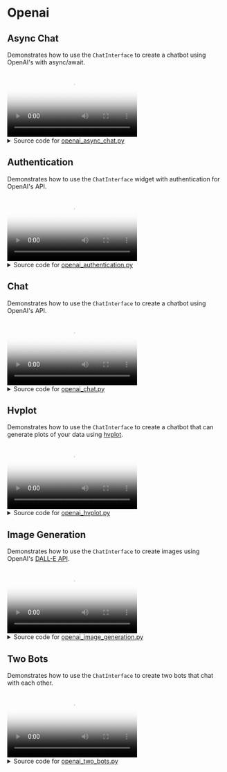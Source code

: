 # Openai

## Async Chat

Demonstrates how to use the `ChatInterface` to create a chatbot using
OpenAI's with async/await.

<video controls poster="../assets/thumbnails/openai_async_chat.png" >
    <source src="../assets/videos/openai_async_chat.mp4" type="video/mp4"
    style="max-height: 400px; max-width: 600px;">
    Your browser does not support the video tag.
</video>



<details>

<summary>Source code for <a href='../examples/openai/openai_async_chat.py' target='_blank'>openai_async_chat.py</a></summary>

```python
"""
Demonstrates how to use the `ChatInterface` to create a chatbot using
OpenAI's with async/await.
"""

import openai
import panel as pn

pn.extension(design="material")


async def callback(contents: str, user: str, instance: pn.widgets.ChatInterface):
    response = await openai.ChatCompletion.acreate(
        model="gpt-3.5-turbo",
        messages=[{"role": "user", "content": contents}],
        stream=True,
    )
    message = ""
    async for chunk in response:
        message += chunk["choices"][0]["delta"].get("content", "")
        yield message


chat_interface = pn.widgets.ChatInterface(callback=callback, callback_user="ChatGPT")
chat_interface.send(
    "Send a message to get a reply from ChatGPT!", user="System", respond=False
)
chat_interface.servable()
```
</details>


## Authentication

Demonstrates how to use the `ChatInterface` widget with authentication for
OpenAI's API.

<video controls poster="../assets/thumbnails/openai_authentication.png" >
    <source src="../assets/videos/openai_authentication.mp4" type="video/mp4"
    style="max-height: 400px; max-width: 600px;">
    Your browser does not support the video tag.
</video>



<details>

<summary>Source code for <a href='../examples/openai/openai_authentication.py' target='_blank'>openai_authentication.py</a></summary>

```python
"""
Demonstrates how to use the `ChatInterface` widget with authentication for
OpenAI's API.
"""

import os

import openai
import panel as pn

SYSTEM_KWARGS = dict(
    user="System",
    respond=False,
)

pn.extension()


def add_key_to_env(key):
    if not key.startswith("sk-"):
        chat_interface.send("Please enter a valid OpenAI key!", **SYSTEM_KWARGS)
        return

    chat_interface.send(
        "Your OpenAI key has been set. Feel free to minimize the sidebar.",
        **SYSTEM_KWARGS,
    )
    chat_interface.disabled = False


key_input = pn.widgets.PasswordInput(placeholder="sk-...", name="OpenAI Key")
pn.bind(add_key_to_env, key=key_input, watch=True)


async def callback(
    contents: str,
    user: str,
    instance: pn.widgets.ChatInterface,
):
    if "OPENAI_API_KEY" not in os.environ:
        yield "Please first set your OpenAI key in the sidebar!"
        return

    response = await openai.ChatCompletion.acreate(
        model="gpt-3.5-turbo",
        messages=[{"role": "user", "content": contents}],
        stream=True,
        api_key=key_input.value,
    )
    message = ""
    async for chunk in response:
        message += chunk["choices"][0]["delta"].get("content", "")
        yield message


chat_interface = pn.widgets.ChatInterface(callback=callback, disabled=True)
chat_interface.send(
    "First enter your OpenAI key in the sidebar, then send a message!", **SYSTEM_KWARGS
)

pn.template.MaterialTemplate(
    title="OpenAI ChatInterface with authentication",
    sidebar=[key_input],
    main=[chat_interface],
).servable()
```
</details>


## Chat

Demonstrates how to use the `ChatInterface` to create a chatbot using
OpenAI's API.

<video controls poster="../assets/thumbnails/openai_chat.png" >
    <source src="../assets/videos/openai_chat.mp4" type="video/mp4"
    style="max-height: 400px; max-width: 600px;">
    Your browser does not support the video tag.
</video>



<details>

<summary>Source code for <a href='../examples/openai/openai_chat.py' target='_blank'>openai_chat.py</a></summary>

```python
"""
Demonstrates how to use the `ChatInterface` to create a chatbot using
OpenAI's API.
"""

import openai
import panel as pn

pn.extension(design="material")


async def callback(contents: str, user: str, instance: pn.widgets.ChatInterface):
    response = openai.ChatCompletion.create(
        model="gpt-3.5-turbo",
        messages=[{"role": "user", "content": contents}],
        stream=True,
    )
    message = ""
    for chunk in response:
        message += chunk["choices"][0]["delta"].get("content", "")
        yield message


chat_interface = pn.widgets.ChatInterface(callback=callback, callback_user="ChatGPT")
chat_interface.send(
    "Send a message to get a reply from ChatGPT!", user="System", respond=False
)
chat_interface.servable()
```
</details>


## Hvplot

Demonstrates how to use the `ChatInterface` to create a chatbot
that can generate plots of your data using [hvplot](https://hvplot.holoviz.org/).

<video controls poster="../assets/thumbnails/openai_hvplot.png" >
    <source src="../assets/videos/openai_hvplot.mp4" type="video/mp4"
    style="max-height: 400px; max-width: 600px;">
    Your browser does not support the video tag.
</video>



<details>

<summary>Source code for <a href='../examples/openai/openai_hvplot.py' target='_blank'>openai_hvplot.py</a></summary>

```python
"""
Demonstrates how to use the `ChatInterface` to create a chatbot
that can generate plots of your data using [hvplot](https://hvplot.holoviz.org/).
"""

import re
from typing import Union

import openai
import pandas as pd
import panel as pn
from panel.io.mime_render import exec_with_return

DATAFRAME_PROMPT = """
    Here are the columns in your DataFrame: {columns}.
    Create a plot with hvplot that highlights an interesting
    relationship between the columns with hvplot groupby kwarg.
"""

CODE_REGEX = re.compile(r"```\s?python(.*?)```", re.DOTALL)


def _clean(df: pd.DataFrame):
    df.columns = [column.strip() for column in df.columns]
    df = df.head(100)
    return df


async def respond_with_openai(contents: Union[pd.DataFrame, str]):
    # extract the DataFrame
    if isinstance(contents, pd.DataFrame):
        global df
        df = _clean(contents)
        columns = contents.columns
        message = DATAFRAME_PROMPT.format(columns=columns)
    else:
        message = contents

    response = await openai.ChatCompletion.acreate(
        model="gpt-3.5-turbo",
        messages=[{"role": "user", "content": message}],
        temperature=0,
        max_tokens=500,
        stream=True,
    )
    message = ""
    async for chunk in response:
        message += chunk["choices"][0]["delta"].get("content", "")
        yield {"user": "ChatGPT", "value": message}


async def respond_with_executor(code: str):
    code_block = f"```python\n{code}\n```"
    global df
    context = {"df": df}
    plot = exec_with_return(code=code, global_context=context)
    return {
        "user": "Executor",
        "value": pn.Tabs(
            ("Plot", plot),
            ("Code", code_block),
        ),
    }


async def callback(
    contents: Union[str, pd.DataFrame],
    name: str,
    instance: pn.widgets.ChatInterface,
):
    if not isinstance(contents, (str, pd.DataFrame)):
        return

    if name == "User":
        async for chunk in respond_with_openai(contents):
            yield chunk
        instance.respond()
    elif CODE_REGEX.search(contents):
        yield await respond_with_executor(CODE_REGEX.search(contents).group(1))


chat_interface = pn.widgets.ChatInterface(
    widgets=[pn.widgets.FileInput(name="Upload"), pn.widgets.TextInput(name="Message")],
    callback=callback,
)
# ruff: noqa: E501
chat_interface.send(
    """Send a message to ChatGPT or upload a small CSV file to get started!

<a href="data:text/csv;base64,ZGF0ZSxjYXRlZ29yeSxxdWFudGl0eSxwcmljZQoyMDIxLTAxLTAxLGVsZWN0cm9uaWNzLDIsNTAwICAKMjAyMS0wMS0wMixjbG90aGluZywxLDUwCjIwMjEtMDEtMDMsaG9tZSBnb29kcyw0LDIwMAoyMDIxLTAxLTA0LGVsZWN0cm9uaWNzLDEsMTAwMAoyMDIxLTAxLTA1LGdyb2NlcmllcywzLDc1CjIwMjEtMDEtMDYsY2xvdGhpbmcsMiwxMDAKMjAyMS0wMS0wNyxob21lIGdvb2RzLDMsMTUwCjIwMjEtMDEtMDgsZWxlY3Ryb25pY3MsNCwyMDAwCjIwMjEtMDEtMDksZ3JvY2VyaWVzLDIsNTAKMjAyMS0wMS0xMCxlbGVjdHJvbmljcywzLDE1MDA=" download="example.csv">example.csv</a>
""",
    user="System",
    respond=False,
)
chat_interface.servable()
```
</details>


## Image Generation

Demonstrates how to use the `ChatInterface` to create images using
OpenAI's [DALL-E API](https://platform.openai.com/docs/guides/images/image-generation).

<video controls poster="../assets/thumbnails/openai_image_generation.png" >
    <source src="../assets/videos/openai_image_generation.mp4" type="video/mp4"
    style="max-height: 400px; max-width: 600px;">
    Your browser does not support the video tag.
</video>



<details>

<summary>Source code for <a href='../examples/openai/openai_image_generation.py' target='_blank'>openai_image_generation.py</a></summary>

```python
"""
Demonstrates how to use the `ChatInterface` to create images using
OpenAI's [DALL-E API](https://platform.openai.com/docs/guides/images/image-generation).
"""

import openai
import panel as pn

pn.extension(design="material")


def callback(contents: str, user: str, instance: pn.widgets.ChatInterface):
    response = openai.Image.create(prompt=contents, n=1, size="256x256")
    image_url = response["data"][0]["url"]
    return pn.pane.Image(image_url, width=256, height=256)


chat_interface = pn.widgets.ChatInterface(
    callback=callback, callback_user="DALL-E", placeholder_text="Generating..."
)
chat_interface.send(
    "Create an image by providing a prompt!", user="System", respond=False
)
chat_interface.servable()
```
</details>


## Two Bots

Demonstrates how to use the `ChatInterface` to create two bots that chat with each
other.

<video controls poster="../assets/thumbnails/openai_two_bots.png" >
    <source src="../assets/videos/openai_two_bots.mp4" type="video/mp4"
    style="max-height: 400px; max-width: 600px;">
    Your browser does not support the video tag.
</video>



<details>

<summary>Source code for <a href='../examples/openai/openai_two_bots.py' target='_blank'>openai_two_bots.py</a></summary>

```python
"""
Demonstrates how to use the `ChatInterface` to create two bots that chat with each
other.
"""

import openai
import panel as pn

pn.extension(design="material")


async def callback(
    contents: str,
    user: str,
    instance: pn.widgets.ChatInterface,
):
    if user in ["User", "Happy Bot"]:
        callback_user = "Nerd Bot"
        callback_avatar = "🤓"
    elif user == "Nerd Bot":
        callback_user = "Happy Bot"
        callback_avatar = "😃"

    prompt = f"Think profoundly about {contents}, then ask a question."
    response = await openai.ChatCompletion.acreate(
        model="gpt-3.5-turbo",
        messages=[{"role": "user", "content": prompt}],
        stream=True,
        max_tokens=250,
        temperature=0.1,
    )
    message = ""
    async for chunk in response:
        message += chunk["choices"][0]["delta"].get("content", "")
        yield {"user": callback_user, "avatar": callback_avatar, "value": message}

    if len(instance.value) % 6 == 0:  # stop at every 6 messages
        instance.send(
            "That's it for now! Thanks for chatting!", user="System", respond=False
        )
        return
    instance.respond()


chat_interface = pn.widgets.ChatInterface(callback=callback)
chat_interface.send(
    "Enter a topic for the bots to discuss! Beware the token usage!",
    user="System",
    respond=False,
)
chat_interface.servable()
```
</details>